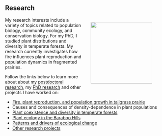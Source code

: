 ## Research

<img style="padding: 15 25px; float: right;" src="https://jaredjbeck.github.io/images/P1030137.JPG" align="right" width="200"> My research interests include a variety of topics related to population biology, community ecology, and conservation biology. For my PhD, I studied plant distributions and diversity in temperate forests. My research currently investigates how fire influences plant reproduction and population dynamics in fragmented prairies.

Follow the links below to learn more about about my [postdoctoral research](/echinacea-project.md), my [PhD research](/dissertation_research.md) and other projects I have worked on:
* [Fire, plant reproduction, and population growth in tallgrass prairie](echinacea-project.md)
* Causes and consequences of density-dependence in plant populations
* [Plant coexistence and diversity in temperate forests](/dissertation_research.md)
* [Plant ecology in the Baraboo Hills](/baraboo_hills.md)
* [Patterns and drivers of ecological change](/ecological_change.md)
* [Other research projects](/other_research.md)
